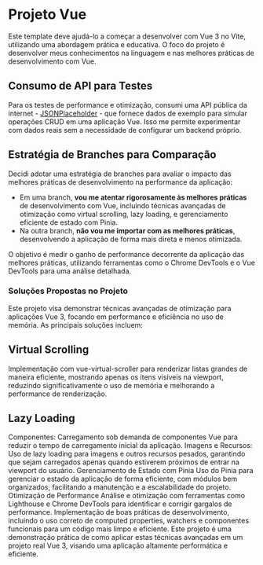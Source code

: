 # Projeto Vue

Este template deve ajudá-lo a começar a desenvolver com Vue 3 no Vite, utilizando uma abordagem prática e educativa. O foco do projeto é desenvolver meus conhecimentos na linguagem e nas melhores práticas de desenvolvimento com Vue.

## Consumo de API para Testes

Para os testes de performance e otimização, consumi uma API pública da internet - [JSONPlaceholder](https://jsonplaceholder.typicode.com/posts) - que fornece dados de exemplo para simular operações CRUD em uma aplicação Vue. Isso me permite experimentar com dados reais sem a necessidade de configurar um backend próprio.

## Estratégia de Branches para Comparação

Decidi adotar uma estratégia de branches para avaliar o impacto das melhores práticas de desenvolvimento na performance da aplicação:

- Em uma branch, **vou me atentar rigorosamente às melhores práticas** de desenvolvimento com Vue, incluindo técnicas avançadas de otimização como virtual scrolling, lazy loading, e gerenciamento eficiente de estado com Pinia.
- Na outra branch, **não vou me importar com as melhores práticas**, desenvolvendo a aplicação de forma mais direta e menos otimizada.

O objetivo é medir o ganho de performance decorrente da aplicação das melhores práticas, utilizando ferramentas como o Chrome DevTools e o Vue DevTools para uma análise detalhada.
### Soluções Propostas no Projeto
Este projeto visa demonstrar técnicas avançadas de otimização para aplicações Vue 3, focando em performance e eficiência no uso de memória. As principais soluções incluem:

## Virtual Scrolling
Implementação com vue-virtual-scroller para renderizar listas grandes de maneira eficiente, mostrando apenas os itens visíveis na viewport, reduzindo significativamente o uso de memória e melhorando a performance de renderização.

## Lazy Loading
Componentes: Carregamento sob demanda de componentes Vue para reduzir o tempo de carregamento inicial da aplicação.
Imagens e Recursos: Uso de lazy loading para imagens e outros recursos pesados, garantindo que sejam carregados apenas quando estiverem próximos de entrar na viewport do usuário.
Gerenciamento de Estado com Pinia
Uso do Pinia para gerenciar o estado da aplicação de forma eficiente, com módulos bem organizados, facilitando a manutenção e a escalabilidade do projeto.
Otimização de Performance
Análise e otimização com ferramentas como Lighthouse e Chrome DevTools para identificar e corrigir gargalos de performance.
Implementação de boas práticas de desenvolvimento, incluindo o uso correto de computed properties, watchers e componentes funcionais para um código mais limpo e eficiente.
Este projeto é uma demonstração prática de como aplicar estas técnicas avançadas em um projeto real Vue 3, visando uma aplicação altamente performática e eficiente.